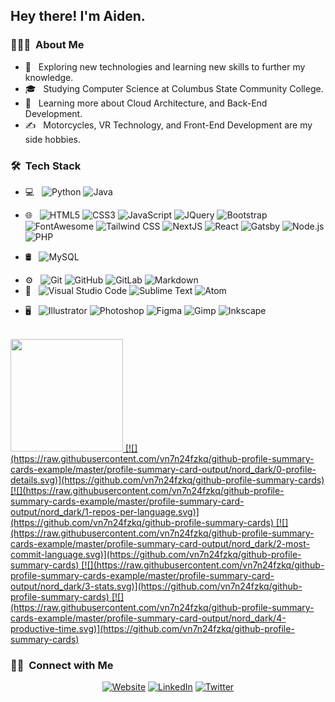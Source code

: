 <!--
**Voxel20/Voxel20** is a ✨ _special_ ✨ repository because its `README.md` (this file) appears on your GitHub profile.

Here are some ideas to get you started:

- 🔭 I’m currently working on ...
- 🌱 I’m currently learning ...
- 👯 I’m looking to collaborate on ...
- 🤔 I’m looking for help with ...
- 💬 Ask me about ...
- 📫 How to reach me: ...
- 😄 Pronouns: ...
- ⚡ Fun fact: ...
-->

<img src="">

<h2> Hey there! I'm Aiden.</h2>

<h3> 👨🏻‍💻 &nbsp;About Me </h3>

- 🤔 &nbsp; Exploring new technologies and learning new skills to further my knowledge.
- 🎓 &nbsp; Studying Computer Science at Columbus State Community College.
- 🌱 &nbsp; Learning more about Cloud Architecture, and Back-End Development.
- ✍️ &nbsp; Motorcycles, VR Technology, and Front-End Development are my side hobbies.

<h3> 🛠 &nbsp;Tech Stack</h3>

- 💻 &nbsp;
  ![Python](https://img.shields.io/badge/Python-FFD43B?style=plastic&logo=python&logoColor=blue)
  ![Java](https://img.shields.io/badge/Java-ED8B00?style=plastic&logo=java&logoColor=white)
- 🌐 &nbsp;
  ![HTML5](https://img.shields.io/badge/HTML5-E34F26?style=plastic&logo=html5&logoColor=white)
  ![CSS3](https://img.shields.io/badge/CSS3-1572B6?style=plastic&logo=css3&logoColor=white)
  ![JavaScript](https://img.shields.io/badge/JavaScript-323330?style=plastic&logo=javascript&logoColor=F7DF1E)
  ![JQuery](https://img.shields.io/badge/jQuery-0769AD?style=plastic&logo=jquery&logoColor=white)
  ![Bootstrap](https://img.shields.io/badge/Bootstrap-563D7C?style=plastic&logo=bootstrap&logoColor=white)
  ![FontAwesome](https://img.shields.io/badge/Font_Awesome-339AF0?style=plastic&logo=fontawesome&logoColor=white)
  ![Tailwind CSS](https://img.shields.io/badge/Tailwind_CSS-38B2AC?style=plastic&logo=tailwind-css&logoColor=white)
  ![NextJS](https://img.shields.io/badge/next.js-000000?style=plastic&logo=nextdotjs&logoColor=white)
  ![React](https://img.shields.io/badge/React-20232A?style=plastic&logo=react&logoColor=61DAFB)
  ![Gatsby](https://img.shields.io/badge/Gatsby-663399?style=plastic&logo=gatsby&logoColor=white)
  ![Node.js](https://img.shields.io/badge/Node.js-339933?style=plastice&logo=nodedotjs&logoColor=white)
  ![PHP](https://img.shields.io/badge/PHP-777BB4?style=for-the-badge&logo=php&logoColor=white)
  
- 🛢 &nbsp;
  ![MySQL](https://img.shields.io/badge/MySQL-005C84?style=plastic&logo=mysql&logoColor=white)
<!--   ![MongoDB](https://img.shields.io/badge/MongoDB-4EA94B?style=for-the-badge&logo=mongodb&logoColor=white) -->
- ⚙️ &nbsp;
  ![Git](https://img.shields.io/badge/GIT-E44C30?style=plastic&logo=git&logoColor=white)
  ![GitHub](https://img.shields.io/badge/GitHub-100000?style=plastic&logo=github&logoColor=white)
  ![GitLab](https://img.shields.io/badge/GitLab-330F63?style=plastic&logo=gitlab&logoColor=white)
  ![Markdown](https://img.shields.io/badge/Markdown-000000?style=plastic&logo=markdown&logoColor=white)
- 🔧 &nbsp;
  ![Visual Studio Code](https://img.shields.io/badge/Visual_Studio_Code-0078D4?style=plastic&logo=visual%20studio%20code&logoColor=white)
  ![Sublime Text](https://img.shields.io/badge/sublime_text-%23575757.svg?&style=plastic&logo=sublime-text&logoColor=important)
  ![Atom](https://img.shields.io/badge/Atom-66595C?style=plastic&logo=Atom&logoColor=white)
<!--   ![Notepad++](https://img.shields.io/badge/Notepad++-90E59A.svg?style=for-the-badge&logo=notepad%2B%2B&logoColor=black) -->
- 🖥 &nbsp;
  ![Illustrator](https://img.shields.io/badge/Adobe%20Illustrator-FF9A00?style=plastic&logo=adobe%20illustrator&logoColor=white)
  ![Photoshop](https://img.shields.io/badge/Adobe%20Photoshop-31A8FF?style=plastic&logo=Adobe%20Photoshop&logoColor=black)
  ![Figma](https://img.shields.io/badge/Figma-F24E1E?style=plastic&logo=figma&logoColor=white)
  ![Gimp](https://img.shields.io/badge/gimp-5C5543?style=plastic&logo=gimp&logoColor=white)
  ![Inkscape](https://img.shields.io/badge/Inkscape-000000?style=plastic&logo=Inkscape&logoColor=white)

<br/>

<a href="https://github.com/AVS1508">
  <img height="180em" src="https://github-readme-stats.vercel.app/api?username=Voxel20&theme=buefy&show_icons=true" />
  [![](https://raw.githubusercontent.com/vn7n24fzkq/github-profile-summary-cards-example/master/profile-summary-card-output/nord_dark/0-profile-details.svg)](https://github.com/vn7n24fzkq/github-profile-summary-cards)
  [![](https://raw.githubusercontent.com/vn7n24fzkq/github-profile-summary-cards-example/master/profile-summary-card-output/nord_dark/1-repos-per-language.svg)](https://github.com/vn7n24fzkq/github-profile-summary-cards) [![](https://raw.githubusercontent.com/vn7n24fzkq/github-profile-summary-cards-example/master/profile-summary-card-output/nord_dark/2-most-commit-language.svg)](https://github.com/vn7n24fzkq/github-profile-summary-cards)
  [![](https://raw.githubusercontent.com/vn7n24fzkq/github-profile-summary-cards-example/master/profile-summary-card-output/nord_dark/3-stats.svg)](https://github.com/vn7n24fzkq/github-profile-summary-cards) [![](https://raw.githubusercontent.com/vn7n24fzkq/github-profile-summary-cards-example/master/profile-summary-card-output/nord_dark/4-productive-time.svg)](https://github.com/vn7n24fzkq/github-profile-summary-cards)

</a>

<br/>

<h3> 🤝🏻 &nbsp;Connect with Me </h3>

<p align="center">
<a href="https://www.aidensmith.dev/"><img alt="Website" src="https://img.shields.io/badge/website-000000?style=for-the-badge&logo=About.me&logoColor=white"></a>
<a href="https://www.linkedin.com/in/aiden-smith-1960631bb/"><img alt="LinkedIn" src="https://img.shields.io/badge/LinkedIn-0077B5?style=for-the-badge&logo=linkedin&logoColor=white"></a>
<a href="https://twitter.com/DevVoxel"><img alt="Twitter" src="https://img.shields.io/badge/Twitter-1DA1F2?style=for-the-badge&logo=twitter&logoColor=white"></a>
</p>
